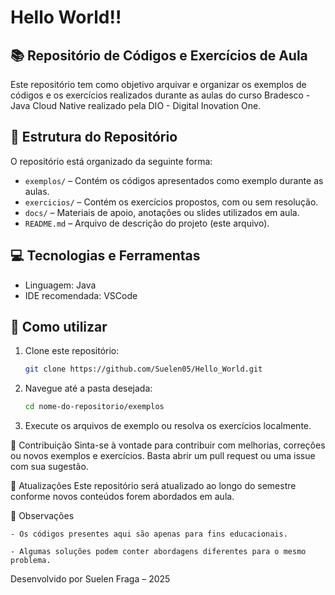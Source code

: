 # Hello World!!

## 📚 Repositório de Códigos e Exercícios de Aula

Este repositório tem como objetivo arquivar e organizar os exemplos de códigos e os exercícios realizados durante as aulas do curso Bradesco - Java Cloud Native realizado pela DIO - Digital Inovation One.

## 📁 Estrutura do Repositório

O repositório está organizado da seguinte forma:

- `exemplos/` – Contém os códigos apresentados como exemplo durante as aulas.
- `exercicios/` – Contém os exercícios propostos, com ou sem resolução.
- `docs/` – Materiais de apoio, anotações ou slides utilizados em aula.
- `README.md` – Arquivo de descrição do projeto (este arquivo).

## 💻 Tecnologias e Ferramentas

- Linguagem:  Java
- IDE recomendada: VSCode
<!-- - Outros: [Bibliotecas, frameworks ou ferramentas específicas, se houver] -->

## 🚀 Como utilizar

1. Clone este repositório:
   ```bash
   git clone https://github.com/Suelen05/Hello_World.git

2. Navegue até a pasta desejada:
    ```bash
   cd nome-do-repositorio/exemplos

3. Execute os arquivos de exemplo ou resolva os exercícios localmente.

📝 Contribuição
Sinta-se à vontade para contribuir com melhorias, correções ou novos exemplos e exercícios. Basta abrir um pull request ou uma issue com sua sugestão.

📅 Atualizações
Este repositório será atualizado ao longo do semestre conforme novos conteúdos forem abordados em aula.

📌 Observações

    - Os códigos presentes aqui são apenas para fins educacionais.

    - Algumas soluções podem conter abordagens diferentes para o mesmo problema.

Desenvolvido por Suelen Fraga –  2025